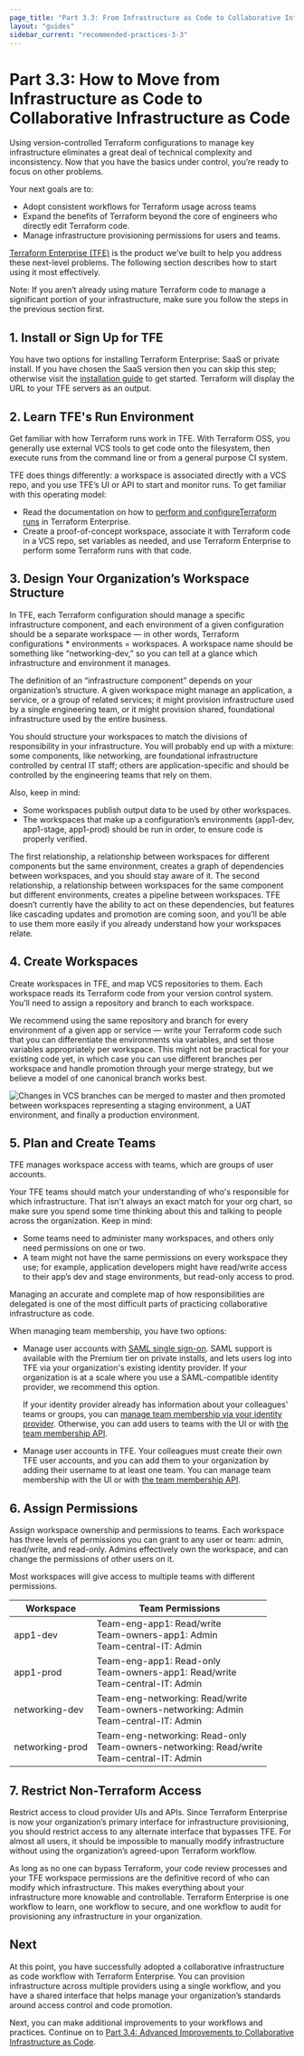 ```yaml
---
page_title: "Part 3.3: From Infrastructure as Code to Collaborative Infrastructure as Code - Terraform Recommended Practices"
layout: "guides"
sidebar_current: "recommended-practices-3-3"
---
```


# Part 3.3: How to Move from Infrastructure as Code to Collaborative Infrastructure as Code

Using version-controlled Terraform configurations to manage key infrastructure eliminates a great deal of technical complexity and inconsistency. Now that you have the basics under control, you’re ready to focus on other problems.

Your next goals are to:

* Adopt consistent workflows for Terraform usage across teams
* Expand the benefits of Terraform beyond the core of engineers who directly edit Terraform code.
* Manage infrastructure provisioning permissions for users and teams.

[Terraform Enterprise (TFE)](https://www.hashicorp.com/products/terraform/) is the product we’ve built to help you address these next-level problems. The following section describes how to start using it most effectively.

Note: If you aren’t already using mature Terraform code to manage a significant portion of your infrastructure, make sure you follow the steps in the previous section first.

## 1. Install or Sign Up for TFE

You have two options for installing Terraform Enterprise: SaaS or private install. If you have chosen the SaaS version then you can skip this step; otherwise visit the [installation guide](https://github.com/hashicorp/terraform-enterprise-modules/blob/master/INSTALLING.md) to get started. Terraform will display the URL to your TFE servers as an output.

## 2. Learn TFE's Run Environment

Get familiar with how Terraform runs work in TFE. With Terraform OSS, you generally use external VCS tools to get code onto the filesystem, then execute runs from the command line or from a general purpose CI system.

TFE does things differently: a workspace is associated directly with a VCS repo, and you use TFE’s UI or API to start and monitor runs. To get familiar with this operating model:

* Read the documentation on how to [perform and configureTerraform runs](../../getting-started/runs.html) in Terraform Enterprise.
* Create a proof-of-concept workspace, associate it with Terraform code in a VCS repo, set variables as needed, and use Terraform Enterprise to perform some Terraform runs with that code.

## 3. Design Your Organization’s Workspace Structure

In TFE, each Terraform configuration should manage a specific infrastructure component, and each environment of a given configuration should be a separate workspace — in other words, Terraform configurations * environments = workspaces. A workspace name should be something like “networking-dev,” so you can tell at a glance which infrastructure and environment it manages.

The definition of an “infrastructure component” depends on your organization’s structure. A given workspace might manage an application, a service, or a group of related services; it might provision infrastructure used by a single engineering team, or it might provision shared, foundational infrastructure used by the entire business.

You should structure your workspaces to match the divisions of responsibility in your infrastructure. You will probably end up with a mixture: some components, like networking, are foundational infrastructure controlled by central IT staff; others are application-specific and should be controlled by the engineering teams that rely on them.

Also, keep in mind:

* Some workspaces publish output data to be used by other workspaces.
* The workspaces that make up a configuration’s environments (app1-dev, app1-stage, app1-prod) should be run in order, to ensure code is properly verified.

The first relationship, a relationship between workspaces for different components but the same environment, creates a graph of dependencies between workspaces, and you should stay aware of it. The second relationship, a relationship between workspaces for the same component but different environments, creates a pipeline between workspaces. TFE doesn’t currently have the ability to act on these dependencies, but features like cascading updates and promotion are coming soon, and you’ll be able to use them more easily if you already understand how your workspaces relate.

## 4. Create Workspaces

Create workspaces in TFE, and map VCS repositories to them. Each workspace reads its Terraform code from your version control system. You’ll need to assign a repository and branch to each workspace.

We recommend using the same repository and branch for every environment of a given app or service — write your Terraform code such that you can differentiate the environments via variables, and set those variables appropriately per workspace. This might not be practical for your existing code yet, in which case you can use different branches per workspace and handle promotion through your merge strategy, but we believe a model of one canonical branch works best.

![Changes in VCS branches can be merged to master and then promoted between workspaces representing a staging environment, a UAT environment, and finally a production environment.](./images/image1.png)

## 5. Plan and Create Teams

TFE manages workspace access with teams, which are groups of user accounts.

Your TFE teams should match your understanding of who's responsible for which infrastructure. That isn't always an exact match for your org chart, so make sure you spend some time thinking about this and talking to people across the organization. Keep in mind:

* Some teams need to administer many workspaces, and others only need permissions on one or two.
* A team might not have the same permissions on every workspace they use; for example, application developers might have read/write access to their app’s dev and stage environments, but read-only access to prod.

Managing an accurate and complete map of how responsibilities are delegated is one of the most difficult parts of practicing collaborative infrastructure as code.

When managing team membership, you have two options:

- Manage user accounts with [SAML single sign-on](../../saml/index.html). SAML support is available with the Premium tier on private installs, and lets users log into TFE via your organization's existing identity provider. If your organization is at a scale where you use a SAML-compatible identity provider, we recommend this option.

    If your identity provider already has information about your colleagues' teams or groups, you can [manage team membership via your identity provider](../../saml/team-membership.html). Otherwise, you can add users to teams with the UI or with [the team membership API](../../api/team-members.html).
- Manage user accounts in TFE. Your colleagues must create their own TFE user accounts, and you can add them to your organization by adding their username to at least one team. You can manage team membership with the UI or with [the team membership API](../../api/team-members.html).

## 6. Assign Permissions

Assign workspace ownership and permissions to teams. Each workspace has three levels of permissions you can grant to any user or team: admin, read/write, and read-only. Admins effectively own the workspace, and can change the permissions of other users on it.

Most workspaces will give access to multiple teams with different permissions.

Workspace       | Team Permissions
----------------|-----------------
app1-dev        | Team-eng-app1: Read/write  <br> Team-owners-app1: Admin  <br> Team-central-IT: Admin
app1-prod       | Team-eng-app1: Read-only  <br> Team-owners-app1: Read/write  <br> Team-central-IT: Admin
networking-dev  | Team-eng-networking: Read/write  <br> Team-owners-networking: Admin  <br> Team-central-IT: Admin
networking-prod | Team-eng-networking: Read-only  <br> Team-owners-networking: Read/write  <br> Team-central-IT: Admin

## 7. Restrict Non-Terraform Access

Restrict access to cloud provider UIs and APIs. Since Terraform Enterprise is now your organization’s primary interface for infrastructure provisioning, you should restrict access to any alternate interface that bypasses TFE. For almost all users, it should be impossible to manually modify infrastructure without using the organization’s agreed-upon Terraform workflow.

As long as no one can bypass Terraform, your code review processes and your TFE workspace permissions are the definitive record of who can modify which infrastructure. This makes everything about your infrastructure more knowable and controllable. Terraform Enterprise is one workflow to learn, one workflow to secure, and one workflow to audit for provisioning any infrastructure in your organization.

## Next

At this point, you have successfully adopted a collaborative infrastructure as code workflow with Terraform Enterprise. You can provision infrastructure across multiple providers using a single workflow, and you have a shared interface that helps manage your organization’s standards around access control and code promotion.

Next, you can make additional improvements to your workflows and practices. Continue on to [Part 3.4: Advanced Improvements to Collaborative Infrastructure as Code](./part3.4.html).
